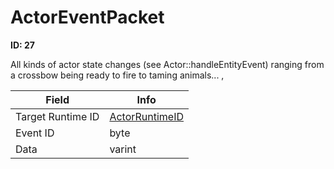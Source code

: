 # ActorEventPacket

**ID: 27**  

All kinds of actor state changes (see Actor::handleEntityEvent) ranging from a crossbow being ready to fire to taming animals... ,

<table><thead><tr><th>Field</th><th>Info</th></tr></thead><tbody>
<tr><td>Target Runtime ID</td><td><a href="../types/ActorRuntimeID.md">ActorRuntimeID</a></td></tr>
<tr><td>Event ID</td><td>byte</td></tr>
<tr><td>Data</td><td>varint</td></tr>
</tbody></table>